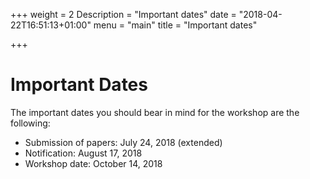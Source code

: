 +++
weight = 2
Description = "Important dates"
date = "2018-04-22T16:51:13+01:00"
menu = "main"
title = "Important dates"

+++

# Important Dates

The important dates you should bear in mind for the workshop are the following:

- Submission of papers:      July 24, 2018 (extended)
- Notification:            August 17, 2018
- Workshop date:          October 14, 2018
